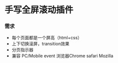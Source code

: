 # 手写全屏滚动插件

### 需求
 
- 每个页面都是一个屏高（html+css）
- 上下切换滚屏，transition效果
- 分页指示器
- 兼容 PC/Mobile event 浏览器Chrome safari Mozilla  